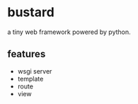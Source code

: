 # bustard

a tiny web framework powered by python.


## features

* wsgi server
* template
* route
* view
